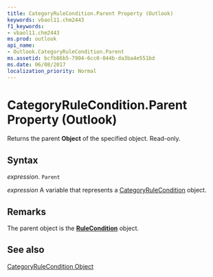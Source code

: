 ```yaml
---
title: CategoryRuleCondition.Parent Property (Outlook)
keywords: vbaol11.chm2443
f1_keywords:
- vbaol11.chm2443
ms.prod: outlook
api_name:
- Outlook.CategoryRuleCondition.Parent
ms.assetid: bcfb86b5-7904-6cc0-044b-da3ba4e551bd
ms.date: 06/08/2017
localization_priority: Normal
---
```



# CategoryRuleCondition.Parent Property (Outlook)

Returns the parent  **Object** of the specified object. Read-only.


## Syntax

_expression_. `Parent`

_expression_ A variable that represents a [CategoryRuleCondition](./Outlook.CategoryRuleCondition.md) object.


## Remarks

The parent object is the  **[RuleCondition](Outlook.RuleCondition.md)** object.


## See also


[CategoryRuleCondition Object](Outlook.CategoryRuleCondition.md)


